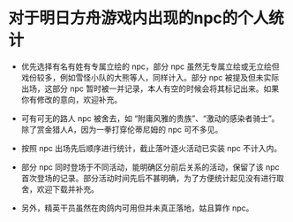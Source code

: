 # 对于明日方舟游戏内出现的npc的个人统计

- 优先选择有名有姓有专属立绘的 npc，部分 npc 虽然无专属立绘或无立绘但戏份较多，例如雪怪小队的大熊等人，同样计入。部分 npc 被提及但未实际出场，这部分 npc 暂时被一并记录，本人有空的时候会将其标记出来。如果你有修改的意向，欢迎补充。

- 可有可无的路人 npc 被舍去，如 “附庸风雅的贵族”、“激动的感染者骑士”。除了赏金猎人A，因为一拳打穿伦蒂尼姆的 npc 可不多见。

- 按照 npc 出场先后顺序进行统计，截止落叶逐火活动已实装 npc 不计入内。

- 部分 npc 同时登场于不同活动，能明确区分前后关系的活动，保留了该 npc 首次登场的记录。部分活动时间先后不甚明确，为了方便统计起见没有进行取舍，欢迎下载并补充。

- 另外，精英干员虽然在肉鸽内可用但并未真正落地，姑且算作 npc。